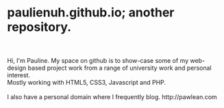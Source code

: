 # paulienuh.github.io; another repository.
<br>
<br>
Hi, I'm Pauline. My space on github is to show-case some of my web-design based project work from a range of university work and personal interest. <br>
Mostly working with HTML5, CSS3, Javascript and PHP.
<br><br>
I also have a personal domain where I frequently blog. http://pawlean.com
